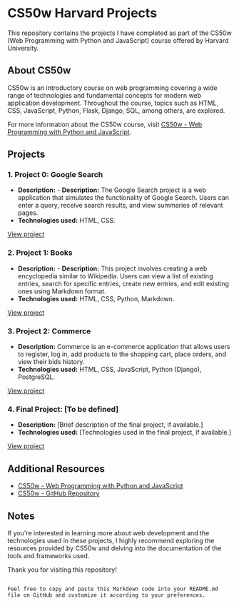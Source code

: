 # CS50w Harvard Projects

This repository contains the projects I have completed as part of the CS50w (Web Programming with Python and JavaScript) course offered by Harvard University.

## About CS50w

CS50w is an introductory course on web programming covering a wide range of technologies and fundamental concepts for modern web application development. Throughout the course, topics such as HTML, CSS, JavaScript, Python, Flask, Django, SQL, among others, are explored.

For more information about the CS50w course, visit [CS50w - Web Programming with Python and JavaScript](https://pll.harvard.edu/course/cs50s-web-programming-python-and-javascript).

## Projects

### 1. Project 0: Google Search

- **Description:** - **Description:** The Google Search project is a web application that simulates the functionality of Google Search. Users can enter a query, receive search results, and view summaries of relevant pages.
- **Technologies used:** HTML, CSS.

[View project](https://github.com/michelanyelo/cs50w-projects/tree/main/project-zero)

### 2. Project 1: Books

- **Description:** - **Description:** This project involves creating a web encyclopedia similar to Wikipedia. Users can view a list of existing entries, search for specific entries, create new entries, and edit existing ones using Markdown format.
- **Technologies used:** HTML, CSS, Python, Markdown.

[View project](https://github.com/michelanyelo/cs50w-projects/tree/main/project-one)

### 3. Project 2: Commerce

- **Description:** Commerce is an e-commerce application that allows users to register, log in, add products to the shopping cart, place orders, and view their bids history.
- **Technologies used:** HTML, CSS, JavaScript, Python (Django), PostgreSQL.

[View project](https://github.com/michelanyelo/cs50w-projects/tree/main/project-two)

### 4. Final Project: [To be defined]

- **Description:** [Brief description of the final project, if available.]
- **Technologies used:** [Technologies used in the final project, if available.]

[View project](proyectofinal/)

## Additional Resources

- [CS50w - Web Programming with Python and JavaScript](https://pll.harvard.edu/course/cs50s-web-programming-python-and-javascript)
- [CS50w - GitHub Repository](https://github.com/cs50/)

## Notes

If you're interested in learning more about web development and the technologies used in these projects, I highly recommend exploring the resources provided by CS50w and delving into the documentation of the tools and frameworks used.

Thank you for visiting this repository!
```

Feel free to copy and paste this Markdown code into your README.md file on GitHub and customize it according to your preferences.
